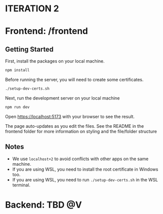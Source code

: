 # ITERATION 2

# Frontend: /frontend

## Getting Started

First, install the packages on your local machine.

```bash
npm install
```

Before running the server, you will need to create some certificates.

```bash
./setup-dev-certs.sh
```

Next, run the development server on your local machine

```bash
npm run dev
```

Open [https://localhost:5173](https://localhost:5173) with your browser to see the result.

The page auto-updates as you edit the files. See the README in the frontend folder for more information on styling and the file/folder structure

## Notes

- We use `localhost+2` to avoid conflicts with other apps on the same machine.
- If you are using WSL, you need to install the root certificate in Windows too.
- If you are using WSL, you need to run `./setup-dev-certs.sh` in the WSL terminal.

# Backend: TBD @V
